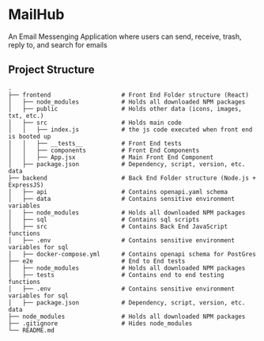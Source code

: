 # MailHub
An Email Messenging Application where users can send, receive, trash, reply to, and search for emails

## Project Structure
    .
    ├── frontend                    # Front End Folder structure (React)
    │   ├── node_modules            # Holds all downloaded NPM packages
    │   ├── public                  # Holds other data (icons, images, txt, etc.)
    │   ├── src                     # Holds main code
    │   │   ├── index.js            # the js code executed when front end is booted up
    │   │   ├── __tests__           # Front End tests
    │   │   ├── components          # Front End Components
    │   │   ├── App.jsx             # Main Front End Component
    │   ├── package.json            # Dependency, script, version, etc. data
    ├── backend                     # Back End Folder structure (Node.js + ExpressJS)
    │   ├── api                     # Contains openapi.yaml schema
    │   ├── data                    # Contains sensitive environment variables 
    │   ├── node_modules            # Holds all downloaded NPM packages
    │   ├── sql                     # Contains sql scripts
    │   ├── src                     # Contains Back End JavaScript functions
    │   ├── .env                    # Contains sensitive environment variables for sql 
    │   ├── docker-compose.yml      # Contains openapi schema for PostGres
    ├── e2e                         # End to End tests
    │   ├── node_modules            # Holds all downloaded NPM packages
    │   ├── tests                   # Contains end to end testing functions
    │   ├── .env                    # Contains sensitive environment variables for sql
    │   ├── package.json            # Dependency, script, version, etc. data
    ├── node_modules                # Holds all downloaded NPM packages
    ├── .gitignore                  # Hides node_modules
    └── README.md
